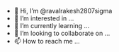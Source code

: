 - 👋 Hi, I’m @ravalrakesh2807sigma
- 👀 I’m interested in ...
- 🌱 I’m currently learning ...
- 💞️ I’m looking to collaborate on ...
- 📫 How to reach me ...

<!---
ravalrakesh2807sigma/ravalrakesh2807sigma is a ✨ special ✨ repository because its `README.md` (this file) appears on your GitHub profile.
You can click the Preview link to take a look at your changes.

--->
